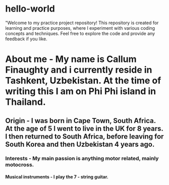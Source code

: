 # hello-world
"Welcome to my practice project repository! This repository is created for learning and practice purposes, where I experiment with various coding concepts and techniques. Feel free to explore the code and provide any feedback if you like. 

# About me - My name is Callum Finaughty and i currently reside in Tashkent, Uzbekistan. At the time of writing this I am on Phi Phi island in Thailand.
## Origin - I was born in Cape Town, South Africa. At the age of 5 I went to live in the UK for 8 years. I then returned to South Africa, before leaving for South Korea   and then Uzbekistan 4 years ago.
### Interests - My main passion is anything motor related, mainly motocross. 
#### Musical instruments - I play the 7 - string guitar.
